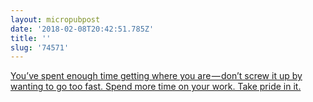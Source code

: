 ```yaml
---
layout: micropubpost
date: '2018-02-08T20:42:51.785Z'
title: ''
slug: '74571'
---
```

[You’ve spent enough time getting where you are — don’t screw it up by wanting to go too fast. Spend more time on your work. Take pride in it. ](https://medium.com/personal-growth/impatience-the-pitfall-of-every-ambitious-person-c9a39fc7103f)
